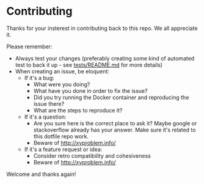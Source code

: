 # Contributing

Thanks for your insterest in contributing back to this repo. We all appreciate it.

Please remember:
- Always test your changes (preferably creating some kind of automated test to back it up - see [tests/README.md](./test/README.md) for more details)
- When creating an issue, be eloquent:
  - If it's a bug:
    - What were you doing?
    - What have you done in order to fix the issue?
    - Did you try running the Docker container and reproducing the issue there?
    - What are the steps to reproduce it?
  - If it's a question:
    - Are you sure here is the correct place to ask it? Maybe google or stackoverflow already has your answer. Make sure it's related to this dotfile repo work.
    - Beware of http://xyproblem.info/
  - If it's a feature request or idea:
    - Consider retro compatibility and cohesiveness
    - Beware of http://xyproblem.info/

Welcome and thanks again!
